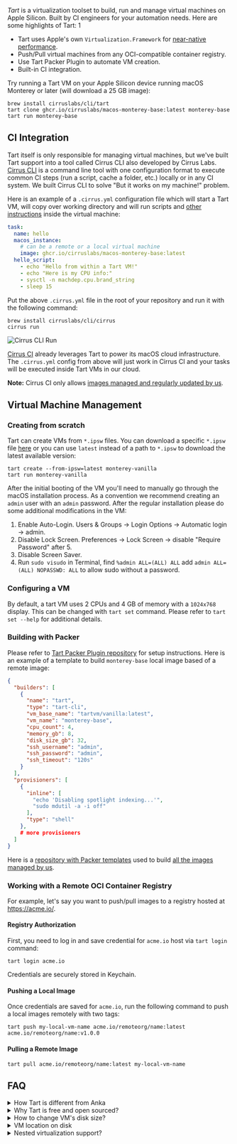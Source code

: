 *Tart* is a virtualization toolset to build, run and manage virtual machines on Apple Silicon.
Built by CI engineers for your automation needs. Here are some highlights of Tart:
1
* Tart uses Apple's own `Virtualization.Framework` for [near-native performance](https://browser.geekbench.com/v5/cpu/compare/14966395?baseline=14966339).
* Push/Pull virtual machines from any OCI-compatible container registry.
* Use Tart Packer Plugin to automate VM creation.
* Built-in CI integration.

Try running a Tart VM on your Apple Silicon device running macOS Monterey or later (will download a 25 GB image):

```shell
brew install cirruslabs/cli/tart
tart clone ghcr.io/cirruslabs/macos-monterey-base:latest monterey-base
tart run monterey-base
```

## CI Integration

Tart itself is only responsible for managing virtual machines, but we've built Tart support into a tool called Cirrus CLI
also developed by Cirrus Labs. [Cirrus CLI](https://github.com/cirruslabs/cirrus-cli) is a command line tool with
one configuration format to execute common CI steps (run a script, cache a folder, etc.) locally or in any CI system.
We built Cirrus CLI to solve "But it works on my machine!" problem.

Here is an example of a `.cirrus.yml` configuration file which will start a Tart VM, will copy over working directory and
will run scripts and [other instructions](https://cirrus-ci.org/guide/writing-tasks/#supported-instructions) inside the virtual machine:

```yaml
task:
  name: hello
  macos_instance:
    # can be a remote or a local virtual machine
    image: ghcr.io/cirruslabs/macos-monterey-base:latest
  hello_script:
    - echo "Hello from within a Tart VM!"
    - echo "Here is my CPU info:"
    - sysctl -n machdep.cpu.brand_string
    - sleep 15
```

Put the above `.cirrus.yml` file in the root of your repository and run it with the following command:

```shell
brew install cirruslabs/cli/cirrus
cirrus run
```

![Cirrus CLI Run](Resources/TartCirrusCLI.gif)

[Cirrus CI](https://cirrus-ci.org/) already leverages Tart to power its macOS cloud infrastructure. The `.cirrus.yml`
config from above will just work in Cirrus CI and your tasks will be executed inside Tart VMs in our cloud.

**Note:** Cirrus CI only allows [images managed and regularly updated by us](https://github.com/orgs/cirruslabs/packages?tab=packages&q=macos).

## Virtual Machine Management

### Creating from scratch

Tart can create VMs from `*.ipsw` files. You can download a specific `*.ipsw` file [here](https://ipsw.me/) or you can
use `latest` instead of a path to `*.ipsw` to download the latest available version:

```shell
tart create --from-ipsw=latest monterey-vanilla
tart run monterey-vanilla
```

After the initial booting of the VM you'll need to manually go through the macOS installation process. As a convention we recommend creating an `admin` user with an `admin` password. After the regular installation please do some additional modifications in the VM:

1. Enable Auto-Login. Users & Groups -> Login Options -> Automatic login -> admin.
3. Disable Lock Screen. Preferences -> Lock Screen -> disable "Require Password" after 5.
4. Disable Screen Saver.
5. Run `sudo visudo` in Terminal, find `%admin ALL=(ALL) ALL` add `admin ALL=(ALL) NOPASSWD: ALL` to allow sudo without a password.

### Configuring a VM

By default, a tart VM uses 2 CPUs and 4 GB of memory with a `1024x768` display. This can be changed with `tart set` command.
Please refer to `tart set --help` for additional details.

### Building with Packer

Please refer to [Tart Packer Plugin repository](https://github.com/cirruslabs/packer-plugin-tart) for setup instructions.
Here is an example of a template to build `monterey-base` local image based of a remote image:

```json
{
  "builders": [
    {
      "name": "tart",
      "type": "tart-cli",
      "vm_base_name": "tartvm/vanilla:latest",
      "vm_name": "monterey-base",
      "cpu_count": 4,
      "memory_gb": 8,
      "disk_size_gb": 32,
      "ssh_username": "admin",
      "ssh_password": "admin",
      "ssh_timeout": "120s"
    }
  ],
  "provisioners": [
    {
      "inline": [
        "echo 'Disabling spotlight indexing...'",
        "sudo mdutil -a -i off"
      ],
      "type": "shell"
    },
    # more provisioners
  ]
}
```

Here is a [repository with Packer templates](https://github.com/cirruslabs/macos-image-templates) used to build [all the images managed by us](https://github.com/orgs/cirruslabs/packages?tab=packages&q=macos).

### Working with a Remote OCI Container Registry

For example, let's say you want to push/pull images to a registry hosted at https://acme.io/.

#### Registry Authorization

First, you need to log in and save credential for `acme.io` host via `tart login` command:

```shell
tart login acme.io
```

Credentials are securely stored in Keychain.

#### Pushing a Local Image

Once credentials are saved for `acme.io`, run the following command to push a local images remotely with two tags:

```shell
tart push my-local-vm-name acme.io/remoteorg/name:latest acme.io/remoteorg/name:v1.0.0
```

#### Pulling a Remote Image

```shell
tart pull acme.io/remoteorg/name:latest my-local-vm-name
```

## FAQ

<details>
  <summary>How Tart is different from Anka</summary>

  Under the hood Tart is using the same technology as Anka 3.0 so there should be no real difference in performance
  or features supported. If there is some feature missing please don't hesitate to [create a feature request](https://github.com/cirruslabs/tart/issues).

  Instead of Anka Registry, Tart can work with any OCI-compatible container registry.

  Tart doesn't yet have an analogue of Anka Controller for managing long living VMs. Please take a look at [CI integration](#ci-integration)
  section for an option to run ephemeral VMs for your needs.
</details>

<details>
  <summary>Why Tart is free and open sourced?</summary>

  Tart is a relatively small project, and it didn't feel right to try to monetize it.
  Apple did all the heavy lifting with their `Virtualization.Framework`.
</details>

<details>
  <summary>How to change VM's disk size?</summary>

  You can choose disk size upon creation of a virtual machine:

  ```shell
  tart create --from-ipsw=latest --disk-size=25 monterey-vanilla
  ```

  For an existing VM please use [Packer Plugin](https://github.com/cirruslabs/packer-plugin-tart) which can increase
  disk size for new virtual machines. Here is an example of [how to change disk size in a Packer template](https://github.com/cirruslabs/macos-image-templates/blob/fb0bcf68e0b093129136875c050205a66729b596/templates/base.pkr.hcl#L15).
</details>

<details>
  <summary>VM location on disk</summary>

  Tart stores all it's files in `~/.tart/` directory. Local images that you can run are stored in `~/.tart/vms/`.
  Remote images are pulled into `~/.tart/vms/cache/OCIs/`.
</details>

<details>
  <summary>Nested virtualization support?</summary>

  Tart is limited by functionality of Apple's `Virtualization.Framework`. At the moment `Virtualization.Framework`
  doesn't support nested virtualization.
</details>
